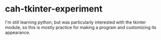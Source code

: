 # cah-tkinter-experiment
I'm still learning python, but was particularly interested with the tkinter module, so this is mostly practice for making a program and customizing its appearance.
